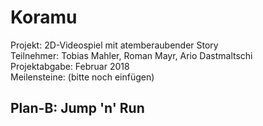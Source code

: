 # Koramu
Projekt: 2D-Videospiel mit atemberaubender Story <br/>
Teilnehmer: Tobias Mahler, Roman Mayr, Ario Dastmaltschi<br/>
Projektabgabe: Februar 2018<br/>
Meilensteine: (bitte noch einfügen)<br/>
<h2>Plan-B: Jump 'n' Run</h2>
